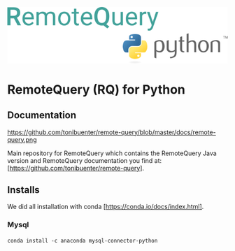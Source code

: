 ![Remote Query PY](docs/g2303.png)

# RemoteQuery (RQ) for Python


## Documentation

https://github.com/tonibuenter/remote-query/blob/master/docs/remote-query.png

Main repository for RemoteQuery which contains the RemoteQuery Java version and RemoteQuery documentation you find at: [https://github.com/tonibuenter/remote-query].

## Installs

We did all installation with conda [https://conda.io/docs/index.html].

### Mysql

```conda install -c anaconda mysql-connector-python```


